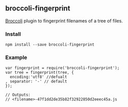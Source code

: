 ## broccoli-fingerprint

[Broccoli](https://github.com/broccolijs/broccoli) plugin to fingerprint filenames of a tree of files.

### Install
```
npm install --save broccoli-fingerprint
```

### Example
```
var fingerprint = require('broccoli-fingerprint');
var tree = fingerprint(tree, {
  encoding:'utf8' //defualt
, separator: '-' // default
});

// Outputs:
// <filename>-47f1dd2de35b82f32922850d2eeec45a.js
```

